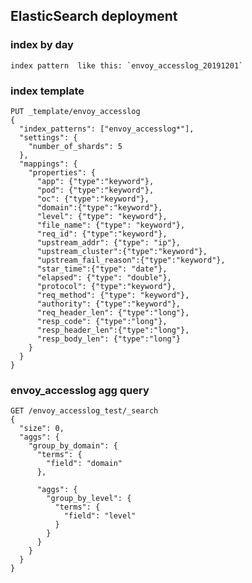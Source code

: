 
## ElasticSearch deployment

### index by day
    index pattern  like this: `envoy_accesslog_20191201`

### index template

    PUT _template/envoy_accesslog
    {
      "index_patterns": ["envoy_accesslog*"],
      "settings": {
        "number_of_shards": 5
      },
      "mappings": {
        "properties": {
          "app": {"type":"keyword"},
          "pod": {"type":"keyword"},
          "oc": {"type":"keyword"},
          "domain":{"type":"keyword"},
          "level": {"type": "keyword"},
          "file_name": {"type": "keyword"},
          "req_id": {"type":"keyword"},
          "upstream_addr": {"type": "ip"},
          "upstream_cluster":{"type":"keyword"},
          "upstream_fail_reason":{"type":"keyword"},
          "star_time":{"type": "date"},
          "elapsed": {"type": "double"},
          "protocol": {"type":"keyword"},
          "req_method": {"type": "keyword"},
          "authority": {"type":"keyword"},
          "req_header_len": {"type":"long"},
          "resp_code": {"type":"long"},
          "resp_header_len":{"type":"long"},
          "resp_body_len": {"type":"long"}
        }
      }
    }

### envoy_accesslog agg query

    GET /envoy_accesslog_test/_search
    {
      "size": 0,
      "aggs": {
        "group_by_domain": {
          "terms": {
            "field": "domain"
          },
          
          "aggs": {
            "group_by_level": {
              "terms": {
                "field": "level"
              }
            }
          }
        }
      }
    }

